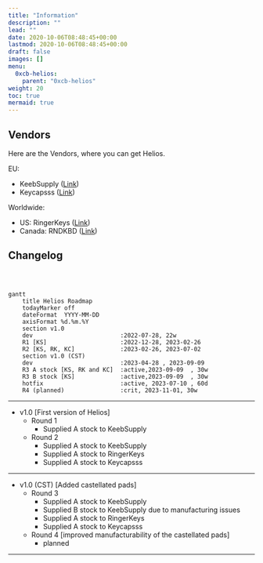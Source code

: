 ```yaml
---
title: "Information"
description: ""
lead: ""
date: 2020-10-06T08:48:45+00:00
lastmod: 2020-10-06T08:48:45+00:00
draft: false
images: []
menu:
  0xcb-helios:
    parent: "0xcb-helios"
weight: 20
toc: true
mermaid: true
---
```


## Vendors

Here are the Vendors, where you can get Helios.

EU:

- KeebSupply ([Link](https://keeb.supply/products/0xcb-helios))
- Keycapsss ([Link](https://keycapsss.com/keyboard-parts/mcu-controller/257/0xcb-helios-pro-micro/elite-c-compatible-microcontroller-with-rp2040))

Worldwide:

- US: RingerKeys ([Link](https://ringerkeys.com/products/0xcb-helios))
- Canada: RNDKBD ([Link](https://rndkbd.com/products/0xcb-helios-microcontroller))

## Changelog

```mermaid



gantt
    title Helios Roadmap
    todayMarker off
    dateFormat  YYYY-MM-DD
    axisFormat %d.%m.%Y
    section v1.0
    dev                         :2022-07-28, 22w
    R1 [KS]                     :2022-12-28, 2023-02-26
    R2 [KS, RK, KC]             :2023-02-26, 2023-07-02
    section v1.0 (CST)
    dev                         :2023-04-28 , 2023-09-09
    R3 A stock [KS, RK and KC]  :active,2023-09-09  , 30w
    R3 B stock [KS]             :active,2023-09-09  , 30w
    hotfix                      :active, 2023-07-10 , 60d
    R4 (planned)                :crit, 2023-11-01, 30w
```

---

- v1.0 [First version of Helios]
  - Round 1
    - Supplied A stock to KeebSupply
  - Round 2
    - Supplied A stock to KeebSupply
    - Supplied A stock to RingerKeys
    - Supplied A stock to Keycapsss

---

- v1.0 (CST) [Added castellated pads]
  - Round 3
    - Supplied A stock to KeebSupply
    - Supplied B stock to KeebSupply due to manufacturing issues
    - Supplied A stock to RingerKeys
    - Supplied A stock to Keycapsss
  - Round 4 [improved manufacturability of the castellated pads]
    - planned

---
